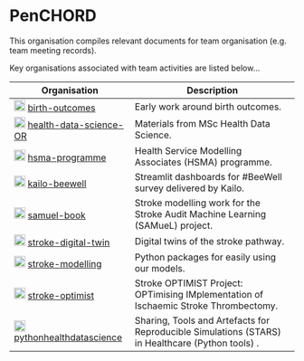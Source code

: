 # PenCHORD

This organisation compiles relevant documents for team organisation (e.g. team meeting records).

Key organisations associated with team activities are listed below...

| Organisation | Description |
| --- | --- |
| <a href="https://github.com/birth-outcomes/"><img src="https://avatars.githubusercontent.com/u/152275996" alt="Birth outcomes organisation logo" height="20"></a> [birth-outcomes](github-link-birth-outcomes) | Early work around birth outcomes. |
| <a href="https://github.com/health-data-science-OR/"><img src="https://avatars.githubusercontent.com/u/56723686" alt="Health Data Science and Operations Research organisation logo" height="20"></a> [health-data-science-OR](github-link-health-data-science-OR) | Materials from MSc Health Data Science. |
| <a href="https://github.com/hsma-programme/"><img src="https://avatars.githubusercontent.com/u/107476423" alt="HSMA programme organisation logo" height="20"></a> [hsma-programme](github-link-hsma-programme) | Health Service Modelling Associates (HSMA) programme. |
| <a href="https://github.com/kailo-beewell/"><img src="https://avatars.githubusercontent.com/u/148448903" alt="Kailo #BeeWell organisation logo" height="20"></a> [kailo-beewell](github-link-kailo-beewell) | Streamlit dashboards for #BeeWell survey delivered by Kailo. | 
| <a href="https://github.com/samuel-book/"><img src="https://avatars.githubusercontent.com/u/79999801" alt="SAMueL-book organisation logo" height="20"></a> [samuel-book](github-link-samuel-book) | Stroke modelling work for the Stroke Audit Machine Learning (SAMueL) project. |
| <a href="https://github.com/stroke-digital-twin/"><img src="https://avatars.githubusercontent.com/u/145005029" alt="Stroke-Digital-Twin organisation logo" height="20"></a> [stroke-digital-twin](github-link-stroke-digital-twin) | Digital twins of the stroke pathway. | 
| <a href="https://github.com/stroke-modelling/"><img src="https://avatars.githubusercontent.com/u/141143213" alt="Stroke-Modelling organisation logo" height="20"></a> [stroke-modelling](github-link-stroke-modelling) | Python packages for easily using our models. |
| <a href="https://github.com/stroke-optimist/"><img src="https://avatars.githubusercontent.com/u/77266176" alt="OPTIMIST organisation logo" height="20"></a> [stroke-optimist](github-link-stroke-optimist) | Stroke OPTIMIST Project: OPTimising IMplementation of Ischaemic Stroke Thrombectomy. |
| <a href="https://github.com/pythonhealthdatascience/"><img src="https://avatars.githubusercontent.com/u/141336575?v=4" alt="Pythonhealthdatascience logo" height="20"></a> [pythonhealthdatascience](github-link-pythonhealthdatascience) | Sharing, Tools and Artefacts for Reproducible Simulations (STARS) in Healthcare (Python tools) . | 
